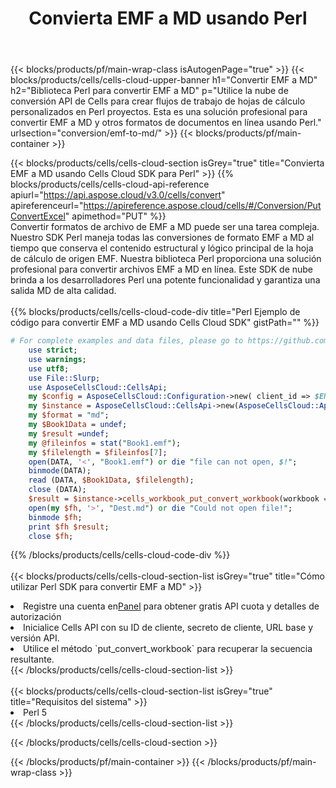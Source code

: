 ﻿---
title:  Convierta EMF a MD usando Perl
description:  Utilizar el SDK de la nube Aspose.Cells para Perl para convertir un archivo de formato EMF a un archivo de formato MD.
---
{{< blocks/products/pf/main-wrap-class isAutogenPage="true" >}}
{{< blocks/products/cells/cells-cloud-upper-banner h1="Convertir EMF a MD" h2="Biblioteca Perl para convertir EMF a MD" p="Utilice la nube de conversión API de Cells para crear flujos de trabajo de hojas de cálculo personalizados en Perl proyectos. Esta es una solución profesional para convertir EMF a MD y otros formatos de documentos en línea usando Perl." urlsection="conversion/emf-to-md/" >}}
{{< blocks/products/pf/main-container >}}

{{< blocks/products/cells/cells-cloud-section isGrey="true" title="Convierta EMF a MD usando Cells Cloud SDK para Perl" >}}
{{% blocks/products/cells/cells-cloud-api-reference apiurl="https://api.aspose.cloud/v3.0/cells/convert" apireferenceurl="https://apireference.aspose.cloud/cells/#/Conversion/PutConvertExcel" apimethod="PUT" %}}
<br/>
Convertir formatos de archivo de EMF a MD puede ser una tarea compleja. Nuestro SDK Perl maneja todas las conversiones de formato EMF a MD al tiempo que conserva el contenido estructural y lógico principal de la hoja de cálculo de origen EMF. Nuestra biblioteca Perl proporciona una solución profesional para convertir archivos EMF a MD en línea. Este SDK de nube brinda a los desarrolladores Perl una potente funcionalidad y garantiza una salida MD de alta calidad.
<br/>
<br/>
{{% blocks/products/cells/cells-cloud-code-div title="Perl Ejemplo de código para convertir EMF a MD usando Cells Cloud SDK" gistPath="" %}}
 
```perl
# For complete examples and data files, please go to https://github.com/aspose-cells-cloud/aspose-cells-cloud-perl/
    use strict;
    use warnings;
    use utf8; 
    use File::Slurp;
    use AsposeCellsCloud::CellsApi;
    my $config = AsposeCellsCloud::Configuration->new( client_id => $ENV{'ProductClientId'}, client_secret => $ENV{'ProductClientSecret'});
    my $instance = AsposeCellsCloud::CellsApi->new(AsposeCellsCloud::ApiClient->new( $config));
    my $format = "md";
    my $Book1Data = undef;
    my $result =undef;
    my @fileinfos = stat("Book1.emf");
    my $filelength = $fileinfos[7];
    open(DATA, '<', "Book1.emf") or die "file can not open, $!";
    binmode(DATA);
    read (DATA, $Book1Data, $filelength);
    close (DATA); 
    $result = $instance->cells_workbook_put_convert_workbook(workbook => $Book1Data, format => $format);
    open(my $fh, '>', "Dest.md") or die "Could not open file!";
    binmode $fh;
    print $fh $result;
    close $fh;
```
 
{{% /blocks/products/cells/cells-cloud-code-div %}}
<br/>
<br/>
{{< blocks/products/cells/cells-cloud-section-list isGrey="true" title="Cómo utilizar Perl SDK para convertir EMF a MD" >}}
<li> Registre una cuenta en<a href="https://dashboard.aspose.cloud/">Panel</a> para obtener gratis API cuota y detalles de autorización</li>
<li>Inicialice Cells API con su ID de cliente, secreto de cliente, URL base y versión API.</li>
<li>Utilice el método `put_convert_workbook` para recuperar la secuencia resultante.</li>
{{< /blocks/products/cells/cells-cloud-section-list >}}
<br/>
<br/>
{{< blocks/products/cells/cells-cloud-section-list isGrey="true" title="Requisitos del sistema" >}}
<li>Perl 5</li>
{{< /blocks/products/cells/cells-cloud-section-list >}}

{{< /blocks/products/cells/cells-cloud-section >}}

{{< /blocks/products/pf/main-container >}}
{{< /blocks/products/pf/main-wrap-class >}}
